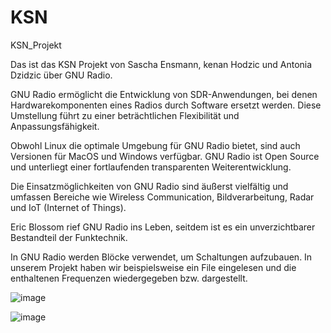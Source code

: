 # KSN
KSN_Projekt

Das ist das KSN Projekt von Sascha Ensmann, kenan Hodzic und Antonia Dzidzic über GNU Radio.

GNU Radio ermöglicht die Entwicklung von SDR-Anwendungen, bei denen Hardwarekomponenten eines Radios durch Software ersetzt werden. Diese Umstellung führt zu einer beträchtlichen Flexibilität und Anpassungsfähigkeit.

Obwohl Linux die optimale Umgebung für GNU Radio bietet, sind auch Versionen für MacOS und Windows verfügbar. GNU Radio ist Open Source und unterliegt einer fortlaufenden transparenten Weiterentwicklung.

Die Einsatzmöglichkeiten von GNU Radio sind äußerst vielfältig und umfassen Bereiche wie Wireless Communication, Bildverarbeitung, Radar und IoT (Internet of Things).

Eric Blossom rief GNU Radio ins Leben, seitdem ist es ein unverzichtbarer Bestandteil der Funktechnik.

In GNU Radio werden Blöcke verwendet, um Schaltungen aufzubauen. In unserem Projekt haben wir beispielsweise ein File eingelesen und die enthaltenen Frequenzen wiedergegeben bzw. dargestellt.

![image](https://github.com/mqnky/ksn/assets/95501683/66615fff-a626-42bd-be10-475863f6bcd6)

![image](https://github.com/mqnky/ksn/assets/95501683/9c28026c-96cc-4e9f-a608-acf6b176740d)

